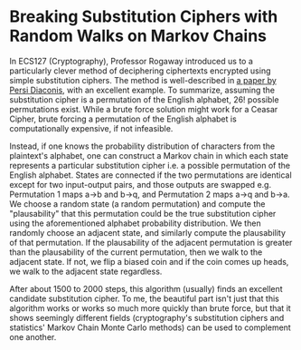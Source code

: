 # Breaking Substitution Ciphers with Random Walks on Markov Chains

In ECS127 (Cryptography), Professor Rogaway introduced us to a particularly clever method of deciphering ciphertexts 
encrypted using simple substitution ciphers. The method is well-described in 
[a paper by Persi Diaconis](https://math.uchicago.edu/~shmuel/Network-course-readings/MCMCRev.pdf), with an excellent
example. To summarize, assuming the substitution cipher is a permutation of the English alphabet, 26! possible permutations exist. 
While a brute force solution might work for a Ceasar Cipher, brute forcing a permutation of the English alphabet is 
computationally expensive, if not infeasible.

Instead, if one knows the probability distribution of characters from the plaintext's alphabet, one can
construct a Markov chain in which each state represents a particular substitution cipher i.e. a possible permutation of 
the English alphabet. States are connected if the two permutations are identical except for two input-output
pairs, and those outputs are swapped e.g. Permutation 1 maps a->b and b->q, and Permutation 2 maps a->q and b->a. We 
choose a random state (a random permutation) and compute the "plausability" that this permutation could be the 
true substitution cipher using the aforementioned alphabet probability distribution. We then randomly choose an adjacent
state, and similarly compute the plausability of that permutation. If the plausability of the adjacent permutation is 
greater than the plausability of the current permutation, then we walk to the adjacent state. If not, we flip a biased 
coin and if the coin comes up heads, we walk to the adjacent state regardless.

After about 1500 to 2000 steps, this algorithm (usually) finds an excellent candidate substitution cipher. To me, the 
beautiful part isn't just that this algorithm works or works so much more quickly than brute force, but that it shows
seemingly different fields (cryptography's substitution ciphers and statistics' Markov Chain Monte Carlo methods) can be
used to complement one another.